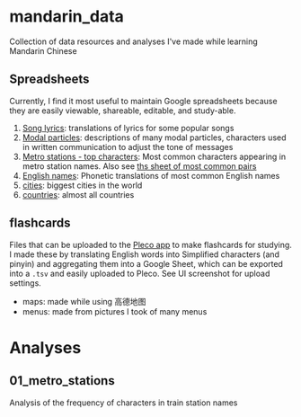 # mandarin_data
Collection of data resources and analyses I've made while learning Mandarin Chinese

## Spreadsheets
Currently, I find it most useful to maintain Google spreadsheets because they are easily viewable, shareable, editable, and study-able.
1. [Song lyrics](https://docs.google.com/spreadsheets/d/1gAy3Oo53x1CVEFCLPrcnqL-NocqcWwcAqBj7PwSkQq0): translations of lyrics for some popular songs
2. [Modal particles](https://docs.google.com/spreadsheets/d/1UNGn-9ebiJQnE_3RJoEG3hLnH_-M08_VzbnNwzAseCg/edit?gid=184858178#gid=184858178): descriptions of many modal particles, characters used in written communication to adjust the tone of messages
3. [Metro stations - top characters](https://docs.google.com/spreadsheets/d/1UNGn-9ebiJQnE_3RJoEG3hLnH_-M08_VzbnNwzAseCg/edit?gid=972030455#gid=972030455): Most common characters appearing in metro station names. Also see [ths sheet of most common pairs](https://docs.google.com/spreadsheets/d/1UNGn-9ebiJQnE_3RJoEG3hLnH_-M08_VzbnNwzAseCg/edit?gid=687489175#gid=687489175)
4. [English names](https://docs.google.com/spreadsheets/d/1UNGn-9ebiJQnE_3RJoEG3hLnH_-M08_VzbnNwzAseCg/edit?gid=164755911#gid=164755911): Phonetic translations of most common English names
5. [cities](https://docs.google.com/spreadsheets/d/1UNGn-9ebiJQnE_3RJoEG3hLnH_-M08_VzbnNwzAseCg/edit?gid=392880831#gid=392880831): biggest cities in the world
6. [countries](https://docs.google.com/spreadsheets/d/1UNGn-9ebiJQnE_3RJoEG3hLnH_-M08_VzbnNwzAseCg/edit?gid=870473198#gid=870473198): almost all countries

## flashcards
Files that can be uploaded to the [Pleco app](https://www.pleco.com/) to make flashcards for studying. I made these by translating English words into Simplified characters (and pinyin) and aggregating them into a Google Sheet, which can be exported into a `.tsv` and easily uploaded to Pleco. See UI screenshot for upload settings.
- maps: made while using 高德地图
- menus: made from pictures I took of many menus

# Analyses

## 01_metro_stations
Analysis of the frequency of characters in train station names

